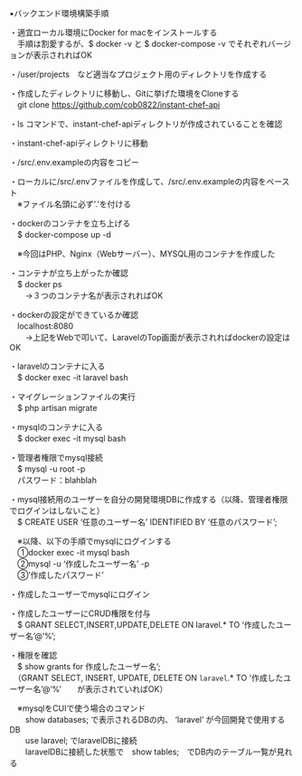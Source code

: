 ▪️バックエンド環境構築手順

・適宜ローカル環境にDocker for macをインストールする<br>
　手順は割愛するが、$ docker -v と $ docker-compose -v  でそれぞれバージョンが表示されればOK

・/user/projects　など適当なプロジェクト用のディレクトリを作成する

・作成したディレクトリに移動し、Gitに挙げた環境をCloneする<br>
　git clone https://github.com/cob0822/instant-chef-api

・ls コマンドで、instant-chef-apiディレクトリが作成されていることを確認

・instant-chef-apiディレクトリに移動

・/src/.env.exampleの内容をコピー

・ローカルに/src/.envファイルを作成して、/src/.env.exampleの内容をペースト<br>
　※ファイル名頭に必ず'.'を付ける

・dockerのコンテナを立ち上げる<br>
　$ docker-compose up -d

　※今回はPHP、Nginx（Webサーバー）、MYSQL用のコンテナを作成した

・コンテナが立ち上がったか確認<br>
　$ docker ps<br>
　　→３つのコンテナ名が表示されればOK

・dockerの設定ができているか確認<br>
　localhost:8080<br>
　　→上記をWebで叩いて、LaravelのTop画面が表示されればdockerの設定はOK

・laravelのコンテナに入る<br>
　$ docker exec -it laravel bash

・マイグレーションファイルの実行<br>
　$ php artisan migrate
 
・mysqlのコンテナに入る<br>
　$ docker exec -it mysql bash

・管理者権限でmysql接続<br>
　$ mysql -u root -p<br>
　パスワード：blahblah

・mysql接続用のユーザーを自分の開発環境DBに作成する（以降、管理者権限でログインはしないこと）<br>
　$ CREATE USER ‘任意のユーザー名’ IDENTIFIED BY ‘任意のパスワード’;

　※以降、以下の手順でmysqlにログインする<br>
　①docker exec -it mysql bash<br>
　②mysql -u ‘作成したユーザー名’ -p<br>
　③’作成したパスワード’

・作成したユーザーでmysqlにログイン

・作成したユーザーにCRUD権限を付与<br>
　$ GRANT SELECT,INSERT,UPDATE,DELETE ON laravel.* TO ‘作成したユーザー名’@‘%’;

・権限を確認<br>
　$ show grants for 作成したユーザー名’;<br>
　（GRANT SELECT, INSERT, UPDATE, DELETE ON `laravel`.* TO '作成したユーザー名’@‘%’　　が表示されていればOK）

　※mysqlをCUIで使う場合のコマンド<br>
　　show databases; で表示されるDBの内、 ‘laravel’ が今回開発で使用するDB<br>
　　use laravel; でlaravelDBに接続<br>
　　laravelDBに接続した状態で　show tables;　でDB内のテーブル一覧が見れる
